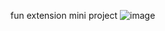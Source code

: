 fun extension mini project
![image](https://user-images.githubusercontent.com/69511265/215265258-fa0ed2fb-bdc3-4322-8839-dad0e64fc02c.png)
